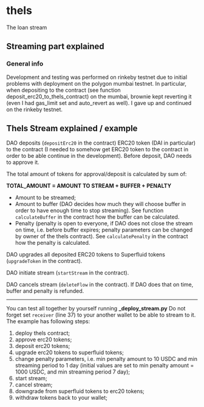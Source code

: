 # thels

The loan stream

## Streaming part explained

### General info

Development and testing was performed on rinkeby testnet due to initial problems with deployment on the polygon mumbai testnet. In particular, when depositing to the contract (see function deposit_erc20_to_thels_contract) on the mumbai, brownie kept reverting it (even I had gas_limit set and auto_revert as well). I gave up and continued on the rinkeby testnet.

## Thels Stream explained / example

DAO deposits (`depositErc20` in the contract) ERC20 token (DAI in particular) to the contract (I needed to somehow get ERC20 token to the contract in order to be able continue in the development). Before deposit, DAO needs to approve it. 

The total amount of tokens for approval/deposit is calculated by sum of:

**TOTAL_AMOUNT = AMOUNT TO STREAM + BUFFER + PENALTY**

- Amount to be streamed;
- Amount to buffer (DAO decides how much they will choose buffer in order to have enough time to stop streaming). See function `calculateBuffer` in the contract how the buffer can be calculated.
- Penalty (penalty is open to everyone, if DAO does not close the stream on time, i.e. before buffer expires; penalty parameters can be changed by owner of the thels contract). See `calculatePenalty` in the contract how the penalty is calculated.

DAO upgrades all deposited ERC20 tokens to Superfluid tokens (`upgradeToken` in the contract). 

DAO initiate stream (`startStream` in the contract).

DAO cancels stream (`deleteFlow` in the contract). If DAO does that on time, buffer and penalty is refunded.

---

You can test all together by yourself running **_deploy_stream.py** Do not forget set `receiver` (line 37) to your another wallet to be able to stream to it. The example has following steps:

1. deploy thels contract;
2. approve erc20 tokens;
3. deposit erc20 tokens;
4. upgrade erc20 tokens to superfluid tokens;
5. change penalty parameters, i.e. min penalty amount to 10 USDC and min streaming period to 1 day (initial values are set to min penalty amount = 1000 USDC, and min streaming period 7 day);
6. start stream;
7. cancel stream;
8. downgrade from superfluid tokens to erc20 tokens;
9. withdraw tokens back to your wallet;
